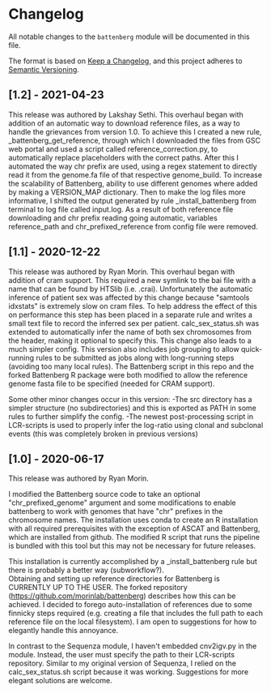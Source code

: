 # Changelog

All notable changes to the `battenberg` module will be documented in this file.

The format is based on [Keep a Changelog](https://keepachangelog.com/en/1.0.0/),
and this project adheres to [Semantic Versioning](https://semver.org/spec/v2.0.0.html).


## [1.2] - 2021-04-23

This release was authored by Lakshay Sethi.
This overhaul began with addition of an automatic way to download reference files, as a way to handle the grievances
from version 1.0. To achieve this I created a new rule, _battenberg_get_reference, through which I downloaded the files from GSC web portal and used a script called reference_correction.py, to automatically replace placeholders with the correct paths. After this I automated the way chr prefix are used, using a regex statement to directly read it from the genome.fa file of that respective genome_build. To increase the scalability of Battenberg, ability to use different genomes where added by making a VERSION_MAP dictionary. Then to make the log files more informative, I shifted the output generated by  rule _install_battenberg from terminal to log file called input.log.
As a result of both reference file downloading and chr prefix reading going automatic, variables  reference_path  and  chr_prefixed_reference from config file were removed.

## [1.1] - 2020-12-22

This release was authored by Ryan Morin.
This overhaul began with addition of cram support. This required a new symlink to the bai file with a name that can be found by HTSlib (i.e. .crai). Unfortunately the automatic inference of patient sex was affected by this change because "samtools idxstats" is extremely slow on cram files. To help address the effect of this on performance this step has been placed in a separate rule and writes a small text file to record the inferred sex per patient. calc_sex_status.sh was extended to automatically infer the name of both sex chromosomes from the header, making it optional to specify this. This change also leads to a much simpler config. This version also includes job grouping to allow quick-running rules to be submitted as jobs along with long-running steps (avoiding too many local rules). The Battenberg script in this repo and the forked Battenberg R package were both modified to allow the reference genome fasta file to be specified (needed for CRAM support).

Some other minor changes occur in this version:
-The src directory has a simpler structure (no subdirectories) and this is exported as PATH in some rules to further simplify the config. 
-The newest post-processing script in LCR-scripts is used to properly infer the log-ratio using clonal and subclonal events (this was completely broken in previous versions)

## [1.0] - 2020-06-17

This release was authored by Ryan Morin.

I modified the Battenberg source code to take an optional "chr_prefixed_genome" argument and some modifications to enable battenberg to work with genomes that have "chr" prefixes in the chromosome names. The installation uses conda to create an R installation with all required prerequisites with the exception of ASCAT and Battenberg, which are installed from github. The modified R script that runs the pipeline is bundled with this tool but this may not be necessary for future releases. 

This installation is currently accomplished by a _install_battenberg rule but there is probably a better way (subworkflow?).  
Obtaining and setting up reference directories for Battenberg is CURRENTLY UP TO THE USER. The forked repository (https://github.com/morinlab/battenberg) describes how this can be achieved. I decided to forego auto-installation of references due to some finnicky steps required (e.g. creating a file that includes the full path to each reference file on the local filesystem). I am open to suggestions for how to elegantly handle this annoyance. 

In contrast to the Sequenza module, I haven't embedded cnv2igv.py in the module. Instead, the user must specify the path to their LCR-scripts repository. Similar to my original version of Sequenza, I relied on the calc_sex_status.sh script because it was working. Suggestions for more elegant solutions are welcome. 
